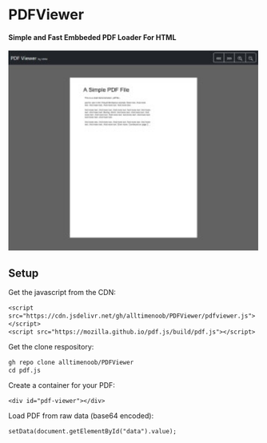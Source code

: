 # PDFViewer

#### Simple and Fast Embbeded PDF Loader For HTML 

<img src="https://github.com/alltimenoob/PDFViewer/blob/095d5d2ea07a8f8cb8b9be12314f14c005a48b23/PDFViewer.jpg" width="500" height="400" />

## Setup

Get the javascript from the CDN:

    
    <script src="https://cdn.jsdelivr.net/gh/alltimenoob/PDFViewer/pdfviewer.js"></script>
    <script src="https://mozilla.github.io/pdf.js/build/pdf.js"></script>


Get the clone respository:


    gh repo clone alltimenoob/PDFViewer
    cd pdf.js
    
    
Create a container for your PDF:

    
    <div id="pdf-viewer"></div>
    
    
Load PDF from raw data (base64 encoded):


    setData(document.getElementById("data").value); 
   
    
    
